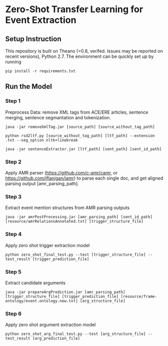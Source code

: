 # Zero-Shot Transfer Learning for Event Extraction
## Setup Instruction
This repository is built on Theano (=0.8, verifed. Issues may be reported on recent versions), Python 2.7. The environment can be quickly set up by running 
```
pip install -r requirements.txt
```

## Run the Model

### Step 1
Preprocess Data: remove XML tags from ACE/ERE articles, sentence merging, sentence segmantation and tokenization.
```
java -jar removeXmlTag.jar [source_path] [source_without_tag_path]
```
```
python rsd2ltf.py [source_without_tag_path] [ltf_path] --extension .txt --seg_option nltk+linebreak
```
```
java -jar sentenceExtractor.jar [ltf_path] [sent_path] [sent_id_path]
```

### Step 2
Apply AMR parser (https://github.com/c-amr/camr, or https://github.com/jflanigan/jamr) to parse each single doc, and get aligned parsing output [amr_parsing_path].

### Step 3
Extract event mention structures from AMR parsing outputs
```
java -jar amrPostProcessing.jar [amr_parsing_path] [sent_id_path] [resource/amrRelationsAnnotated.txt] [trigger_structure_file]
```

### Step 4
Apply zero shot trigger extraction model
```
python zero_shot_final_test.py --test [trigger_structure_file] --test_result [trigger_prediction_file]
```

### Step 5
Extract candidate arguments
```
java -jar prepareArgPrediction.jar [amr_parsing_path] [trigger_structure_file] [trigger_prediction_file] [resource/frame-ontology/event.ontology.new.txt] [arg_structure_file]
```

### Step 6
Apply zero shot argument extraction model
```
python zero_shot_arg_final_test.py --test [arg_structure_file] --test_result [arg_prediction_file]
```
